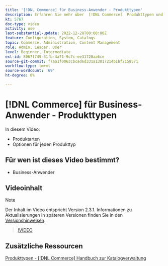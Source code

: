 ```yaml
---
title: '[!DNL Commerce] für Business-Anwender - Produkttypen'
description: Erfahren Sie mehr über  [!DNL Commerce]  Produkttypen und die jeweiligen Optionen.
kt: 5767
doc-type: video
activity: use
last-substantial-update: 2022-12-28T00:00:00Z
feature: Configuration, System, Catalogs
topic: Commerce, Administration, Content Management
role: Admin, Leader, User
level: Beginner, Intermediate
exl-id: 8067f749-31fb-4a71-9c7c-ee31720aa6ce
source-git-commit: f7aa1f0063cbcad6d331a13817214b1bf2158571
workflow-type: tm+mt
source-wordcount: '69'
ht-degree: 0%

---
```


# [!DNL Commerce] für Business-Anwender - Produkttypen

In diesem Video:

- Produktarten
- Optionen für jeden Produkttyp

## Für wen ist dieses Video bestimmt?

- Business-Anwender

## Videoinhalt

>[!NOTE]
>
>Der Inhalt im Video entspricht Version 2.3.1. Informationen zu Aktualisierungen in späteren Versionen finden Sie in den [Versionshinweisen](https://experienceleague.adobe.com/docs/commerce-operations/release/notes/overview.html?lang=de).

>[!VIDEO](https://video.tv.adobe.com/v/330016?quality=12&learn=on&captions=ger)

## Zusätzliche Ressourcen

[Produkttypen -  [!DNL Commerce] Handbuch zur Katalogverwaltung](https://experienceleague.adobe.com/docs/commerce-admin/catalog/products/product-create.html?lang=de#product-types)
